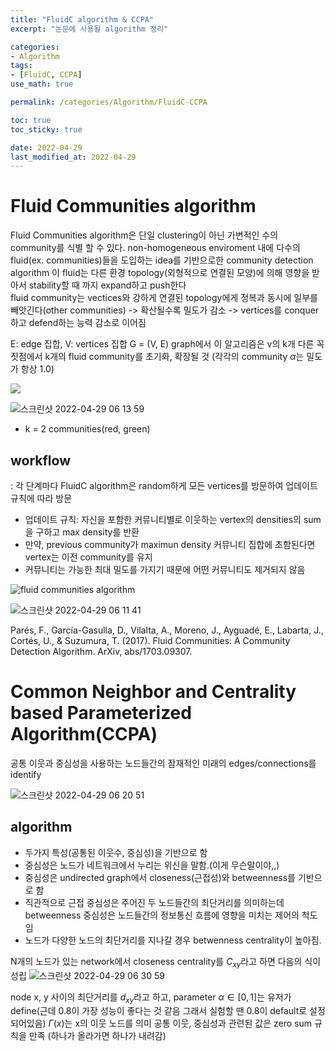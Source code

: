 ```yaml
---
title: "FluidC algorithm & CCPA"
excerpt: "논문에 사용될 algorithm 정리"

categories:
- Algorithm
tags:
- [FluidC, CCPA]
use_math: true

permalink: /categories/Algorithm/FluidC-CCPA

toc: true
toc_sticky: true

date: 2022-04-29
last_modified_at: 2022-04-29
---
```


# Fluid Communities algorithm


Fluid Communities algorithm은 단일 clustering이 아닌 가변적인 수의 community를 식별 할 수 있다.
non-homogeneous enviroment 내에 다수의 fluid(ex. communities)들을 도입하는 idea를 기반으로한 community detection algorithm
이 fluid는 다른 환경 topology(외형적으로 연결된 모양)에 의해 영향을 받아서 stability할 때 까지 expand하고 push한다  
fluid community는 vectices와 강하게 연결된 topology에게 정복과 동시에 일부를 빼앗긴다(other communities)
-> 확산될수록 밀도가 감소 -> vertices를 conquer하고 defend하는 능력 감소로 이어짐

E: edge 집합, V: vertices 집합
G = (V, E) graph에서 이 알고리즘은 v의 k개 다른 꼭짓점에서 k개의 fluid community를 초기화, 확장될 것
(각각의 community $\alpha$는 밀도가 항상 1.0)

![](https://media.arxiv-vanity.com/render-output/5423171/FCA_big_coms.png)


![스크린샷 2022-04-29 06 13 59](https://user-images.githubusercontent.com/63302432/165846922-1dd00203-8a7d-4832-a937-6b21194b7e80.png)
- k = 2 communities(red, green)
## workflow
: 각 단계마다 FluidC algorithm은 random하게 모든 vertices를 방문하여 업데이트 규칙에 따라 방문
- 업데이트 규칙: 자신을 포함한 커뮤니티별로 이웃하는 vertex의 densities의 sum을 구하고 max density를 반환
- 만약, previous community가 maximun density 커뮤니티 집합에 초함된다면 vertex는 이전 community를 유지
- 커뮤니티는 가능한 최대 밀도를 가지기 때문에 어떤 커뮤니티도 제거되지 않음


![fluid communities algorithm](https://user-images.githubusercontent.com/63302432/165846487-84bdf87e-148d-42e7-a718-95043253a71c.png)
 
![스크린샷 2022-04-29 06 11 41](https://user-images.githubusercontent.com/63302432/165846641-ae43cf8f-f928-4375-abad-6479b7b6b566.png)
 

Parés, F., García-Gasulla, D., Vilalta, A., Moreno, J., Ayguadé, E., Labarta, J., Cortés, U., & Suzumura, T. (2017). Fluid Communities: A Community Detection Algorithm. ArXiv, abs/1703.09307.



 
 
# Common Neighbor and Centrality based Parameterized Algorithm(CCPA)
공통 이웃과 중심성을 사용하는 노드들간의 잠재적인 미래의 edges/connections를 identify

![스크린샷 2022-04-29 06 20 51](https://user-images.githubusercontent.com/63302432/165847852-ccbe7171-f083-4091-a788-685fa1efc01e.png)

## algorithm
- 두가지 특성(공통된 이웃수, 중심성)을 기반으로 함
- 중심성은 노드가 네트워크에서 누리는 위신을 말함.(이게 무슨말이야,,)
- 중심성은 undirected graph에서 closeness(근접성)와 betweenness를 기반으로 함
- 직관적으로 근접 중심성은 주어진 두 노드들간의 최단거리를 의미하는데 betweenness 중심성은 노드들간의 정보통신 흐름에 영향을 미치는 제어의 척도임
- 노드가 다양한 노드의 최단거리를 지나갈 경우 betwenness centrality이 높아짐.

N개의 노드가 있는 network에서 closeness centrality를 $C_{xy}$라고 하면 다음의 식이 성립
![스크린샷 2022-04-29 06 30 59](https://user-images.githubusercontent.com/63302432/165849087-bd879f30-0947-4b4d-9363-c3e158648190.png)

node x, y 사이의 최단거리를 $d_{xy}$라고 하고, parameter $\alpha \in [0,1]$는 유저가 define(근데 0.8이 가장 성능이 좋다는 것 같음 그래서 실험할 땐 0.8이 default로 설정되어있음)
$\Gamma(x)$는 x의 이웃 노드를 의미
공통 이웃, 중심성과 관련된 값은 zero sum 규칙을 만족
(하나가 올라가면 하나가 내려감)